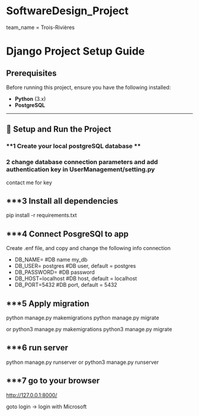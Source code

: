 # SoftwareDesign_Project
team_name = Trois-Rivières

# Django Project Setup Guide

## **Prerequisites**
Before running this project, ensure you have the following installed:

- **Python** (3.x)
- **PostgreSQL** 

---

## **🔧 Setup and Run the Project**

### **1️ Create your local postgreSQL database **

### **2 change database connection parameters and add authentication key in UserManagement/setting.py**
contact me for key

## ***3 Install all dependencies
pip install -r requirements.txt

## ***4 Connect PosgreSQl to app
Create .enf file, and copy and change the following info connection
- DB_NAME= #DB name my_db         
- DB_USER= postgres #DB user, default = postgres
- DB_PASSWORD= #DB password
- DB_HOST=localhost #DB host, default = localhost
- DB_PORT=5432 #DB port, default = 5432

## ***5 Apply migration
python manage.py makemigrations
python manage.py migrate

or 
python3 manage.py makemigrations
python3 manage.py migrate

## ***6 run server
python manage.py runserver
or
python3 manage.py runserver

## ***7 go to your browser
http://127.0.0.1:8000/

goto login -> login with Microsoft